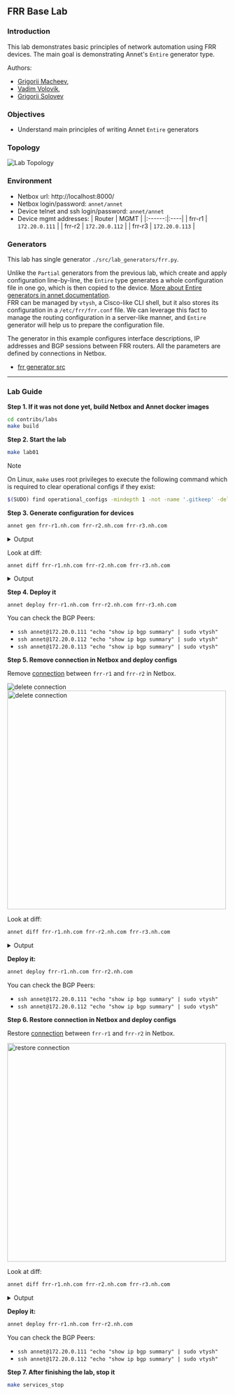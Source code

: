 ## FRR Base Lab

### Introduction

This lab demonstrates basic principles of network automation using FRR devices. The main goal is demonstrating Annet's `Entire` generator type.

Authors:
- [Grigorii Macheev](https://github.com/gregory-mac),
- [Vadim Volovik](https://github.com/vadvolo),
- [Grigorii Solovev](https://github.com/gs1571)

### Objectives

- Understand main principles of writing Annet `Entire` generators

### Topology

![Lab Topology](./images/topology.png)

### Environment

- Netbox url: http://localhost:8000/
- Netbox login/password: `annet/annet`
- Device telnet and ssh login/password: `annet/annet`
- Device mgmt addresses:
   | Router | MGMT |
   |:------:|:----|
   | frr-r1 | `172.20.0.111` |
   | frr-r2 | `172.20.0.112` |
   | frr-r3 | `172.20.0.113` |


### Generators

This lab has single generator `./src/lab_generators/frr.py`.


Unlike the `Partial` generators from the previous lab, which create and apply configuration line-by-line, the `Entire` type generates a whole configuration file in one go, which is then copied to the device. [More about Entire generators in annet documentation](https://annetutil.github.io/annet/main/usage/gen.html#entire).  
FRR can be managed by `vtysh`, a Cisco-like CLI shell, but it also stores its configuration in a `/etc/frr/frr.conf` file.
We can leverage this fact to manage the routing configuration in a server-like manner, and `Entire` generator will help us to prepare the configuration file.

The generator in this example configures interface descriptions, IP addresses and BGP sessions between FRR routers.
All the parameters are defined by connections in Netbox.

- [frr generator src](./src/lab_generators/frr.py)

---

### Lab Guide

**Step 1. If it was not done yet, build Netbox and Annet docker images**

```bash
cd contribs/labs
make build
```

**Step 2. Start the lab**

```bash
make lab01
```

> [!NOTE]
> On Linux, `make` uses root privileges to execute the following command which is required to clear operational configs if they exist:
> ```bash
> $(SUDO) find operational_configs -mindepth 1 -not -name '.gitkeep' -delete || true && \
> ```

**Step 3. Generate configuration for devices**

```bash
annet gen frr-r1.nh.com frr-r2.nh.com frr-r3.nh.com
```

<details>
<summary>Output</summary>

```
# -------------------- frr-r1.nh.com.cfg/etc/frr/frr.conf --------------------
frr defaults datacenter
service integrated-vtysh-config

hostname frr-r1
log file /var/log/frr/frr.log

interface eth0
 ip address 172.20.0.111/24
exit

interface eth1
 ip address 10.0.1.12/24
exit

interface eth2
 description frr-r3.nh.com@eth1
 ip address 10.0.2.13/24
exit

router bgp 65001
 bgp router-id 172.20.0.111
 neighbor 10.0.2.31 remote-as 65001
 neighbor 10.0.2.31 interface eth2

line vty
# -------------------- frr-r2.nh.com.cfg/etc/frr/frr.conf --------------------
frr defaults datacenter
service integrated-vtysh-config

hostname frr-r2
log file /var/log/frr/frr.log

interface eth0
 ip address 172.20.0.112/24
exit

interface eth1
 ip address 10.0.1.21/24
exit

interface eth2
 description frr-r3.nh.com@eth2
 ip address 10.0.3.23/24
exit

router bgp 65001
 bgp router-id 172.20.0.112
 neighbor 10.0.3.32 remote-as 65001
 neighbor 10.0.3.32 interface eth2

line vty
# -------------------- frr-r3.nh.com.cfg/etc/frr/frr.conf --------------------
frr defaults datacenter
service integrated-vtysh-config

hostname frr-r3
log file /var/log/frr/frr.log

interface eth0
 ip address 172.20.0.113/24
exit

interface eth1
 description frr-r1.nh.com@eth2
 ip address 10.0.2.31/24
exit

interface eth2
 description frr-r2.nh.com@eth2
 ip address 10.0.3.32/24
exit

router bgp 65001
 bgp router-id 172.20.0.113
 neighbor 10.0.2.13 remote-as 65001
 neighbor 10.0.2.13 interface eth1
 neighbor 10.0.3.23 remote-as 65001
 neighbor 10.0.3.23 interface eth2

line vty
```

</details>

Look at diff:

```bash
annet diff frr-r1.nh.com frr-r2.nh.com frr-r3.nh.com
```

<details>
<summary>Output</summary>

```diff
# -------------------- frr-r1.nh.com/etc/frr/frr.conf --------------------
---
+++
@@ -8,4 +8,21 @@
  ip address 172.20.0.111/24
 exit

+interface eth1
+ description frr-r2.nh.com@eth1
+ ip address 10.0.1.12/24
+exit
+
+interface eth2
+ description frr-r3.nh.com@eth1
+ ip address 10.0.2.13/24
+exit
+
+router bgp 65001
+ bgp router-id 172.20.0.111
+ neighbor 10.0.1.21 remote-as 65001
+ neighbor 10.0.1.21 interface eth1
+ neighbor 10.0.2.31 remote-as 65001
+ neighbor 10.0.2.31 interface eth2
+
 line vty
# -------------------- frr-r2.nh.com/etc/frr/frr.conf --------------------
---
+++
@@ -8,4 +8,21 @@
  ip address 172.20.0.112/24
 exit

+interface eth1
+ description frr-r1.nh.com@eth1
+ ip address 10.0.1.21/24
+exit
+
+interface eth2
+ description frr-r3.nh.com@eth2
+ ip address 10.0.3.23/24
+exit
+
+router bgp 65001
+ bgp router-id 172.20.0.112
+ neighbor 10.0.1.12 remote-as 65001
+ neighbor 10.0.1.12 interface eth1
+ neighbor 10.0.3.32 remote-as 65001
+ neighbor 10.0.3.32 interface eth2
+
 line vty
# -------------------- frr-r3.nh.com/etc/frr/frr.conf --------------------
---
+++
@@ -8,4 +8,21 @@
  ip address 172.20.0.113/24
 exit

+interface eth1
+ description frr-r1.nh.com@eth2
+ ip address 10.0.2.31/24
+exit
+
+interface eth2
+ description frr-r2.nh.com@eth2
+ ip address 10.0.3.32/24
+exit
+
+router bgp 65001
+ bgp router-id 172.20.0.113
+ neighbor 10.0.2.13 remote-as 65001
+ neighbor 10.0.2.13 interface eth1
+ neighbor 10.0.3.23 remote-as 65001
+ neighbor 10.0.3.23 interface eth2
+
 line vty
```

</details>

**Step 4. Deploy it**

```
annet deploy frr-r1.nh.com frr-r2.nh.com frr-r3.nh.com
```

You can check the BGP Peers:
- `ssh annet@172.20.0.111 "echo "show ip bgp summary" | sudo vtysh"`
- `ssh annet@172.20.0.112 "echo "show ip bgp summary" | sudo vtysh"`
- `ssh annet@172.20.0.113 "echo "show ip bgp summary" | sudo vtysh"`

**Step 5. Remove connection in Netbox and deploy configs**

Remove [connection](http://localhost:8000/dcim/devices/5/interfaces/) between `frr-r1` and `frr-r2` in Netbox.

<img src="./images/delete_connection1.png" alt="delete connection">

<img src="./images/delete_connection2.png" width="500" alt="delete connection">

Look at diff:

```bash
annet diff frr-r1.nh.com frr-r2.nh.com frr-r3.nh.com
```

<details>
<summary>Output</summary>

```diff
# -------------------- frr-r1.nh.com/etc/frr/frr.conf --------------------
---
+++
@@ -9,7 +9,6 @@
 exit

 interface eth1
- description frr-r2.nh.com@eth1
  ip address 10.0.1.12/24
 exit

@@ -20,8 +19,6 @@

 router bgp 65001
  bgp router-id 172.20.0.111
- neighbor 10.0.1.21 remote-as 65001
- neighbor 10.0.1.21 interface eth1
  neighbor 10.0.2.31 remote-as 65001
  neighbor 10.0.2.31 interface eth2

# -------------------- frr-r2.nh.com/etc/frr/frr.conf --------------------
---
+++
@@ -9,7 +9,6 @@
 exit

 interface eth1
- description frr-r1.nh.com@eth1
  ip address 10.0.1.21/24
 exit

@@ -20,8 +19,6 @@

 router bgp 65001
  bgp router-id 172.20.0.112
- neighbor 10.0.1.12 remote-as 65001
- neighbor 10.0.1.12 interface eth1
  neighbor 10.0.3.32 remote-as 65001
  neighbor 10.0.3.32 interface eth2
```

</details>

**Deploy it:**

```bash
annet deploy frr-r1.nh.com frr-r2.nh.com
```

You can check the BGP Peers:
- `ssh annet@172.20.0.111 "echo "show ip bgp summary" | sudo vtysh"`
- `ssh annet@172.20.0.112 "echo "show ip bgp summary" | sudo vtysh"`

**Step 6. Restore connection in Netbox and deploy configs**

Restore [connection](http://localhost:8000/dcim/cables/add/?a_terminations_type=dcim.interface&a_terminations=17&b_terminations_type=dcim.interface&termination_b_site=1&termination_b_rack=&return_url=/dcim/devices/5/interfaces/) between `frr-r1` and `frr-r2` in Netbox.

<img src="./images/restore_connection.png" width="500" alt="restore connection">

Look at diff:

```bash
annet diff frr-r1.nh.com frr-r2.nh.com frr-r3.nh.com
```

<details>
<summary>Output</summary>

```diff
# -------------------- frr-r1.nh.com/etc/frr/frr.conf --------------------
---
+++
@@ -9,6 +9,7 @@
 exit

 interface eth1
+ description frr-r2.nh.com@eth1
  ip address 10.0.1.12/24
 exit

@@ -19,6 +20,8 @@

 router bgp 65001
  bgp router-id 172.20.0.111
+ neighbor 10.0.1.21 remote-as 65001
+ neighbor 10.0.1.21 interface eth1
  neighbor 10.0.2.31 remote-as 65001
  neighbor 10.0.2.31 interface eth2

# -------------------- frr-r2.nh.com/etc/frr/frr.conf --------------------
---
+++
@@ -9,6 +9,7 @@
 exit

 interface eth1
+ description frr-r1.nh.com@eth1
  ip address 10.0.1.21/24
 exit

@@ -19,6 +20,8 @@

 router bgp 65001
  bgp router-id 172.20.0.112
+ neighbor 10.0.1.12 remote-as 65001
+ neighbor 10.0.1.12 interface eth1
  neighbor 10.0.3.32 remote-as 65001
  neighbor 10.0.3.32 interface eth2

```

</details>

**Deploy it:**

```bash
annet deploy frr-r1.nh.com frr-r2.nh.com
```

You can check the BGP Peers:
- `ssh annet@172.20.0.111 "echo "show ip bgp summary" | sudo vtysh"`
- `ssh annet@172.20.0.112 "echo "show ip bgp summary" | sudo vtysh"`

**Step 7. After finishing the lab, stop it**

```bash
make services_stop
```

